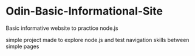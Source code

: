 # Odin-Basic-Informational-Site
Basic informative website to practice node.js

simple project made to explore node.js and test navigation skills between simple pages